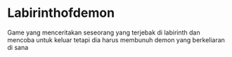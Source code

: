 # Labirinthofdemon
Game yang menceritakan seseorang yang terjebak di labirinth dan mencoba untuk keluar tetapi dia harus membunuh demon yang berkeliaran di sana
